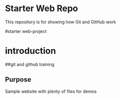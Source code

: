 # Starter Web Repo

This repository is for showing how Git and GitHub work  

#starter web-project

#  introduction

##git and github training

## Purpose

Sample website with plenty of files for demos
